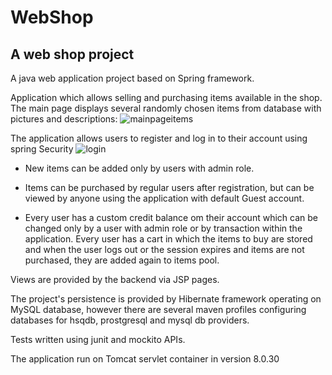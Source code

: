 # WebShop
A web shop project
-----------------
A java web application project based on Spring framework.

Application which allows selling and purchasing items available in the shop. The main page displays several randomly chosen items from database with pictures and descriptions:
![mainpageitems](https://sc-cdn.scaleengine.net/i/2ff88e8153296b5efeedace6ad012b5a3.png)

The application allows users to register and log in to their account using spring Security
 ![login](http://i.giphy.com/l2JhKPP5953KsBAhW.gif)
 
  * New items can be added only by users with admin role. 

  * Items can be purchased by regular users after registration, but can be viewed by anyone using the application with default Guest account.

  * Every user has a custom credit balance om their account which can be changed only by a user with admin role or by transaction within the application. Every user has a cart in which the items to buy are stored and when the user logs out or the session expires and items are not purchased, they are added again to items pool.

Views are provided by the backend via JSP pages.

The project's persistence is provided by Hibernate framework operating on MySQL database, however there are several maven profiles configuring databases for hsqdb, prostgresql and mysql db providers.

Tests written using junit and mockito APIs. 

The application run on Tomcat servlet container in version 8.0.30